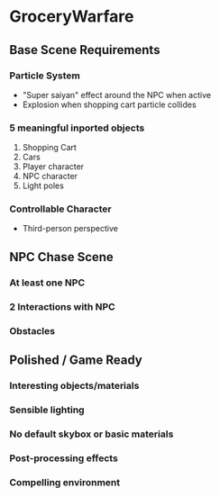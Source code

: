 # GroceryWarfare

## Base Scene Requirements
### Particle System
- "Super saiyan" effect around the NPC when active
- Explosion when shopping cart particle collides
### 5 meaningful inported objects
1. Shopping Cart
2. Cars
3. Player character
4. NPC character
5. Light poles
### Controllable Character
- Third-person perspective

## NPC Chase Scene
### At least one NPC
### 2 Interactions with NPC
### Obstacles

## Polished / Game Ready
### Interesting objects/materials
### Sensible lighting
### No default skybox or basic materials
### Post-processing effects
### Compelling environment
